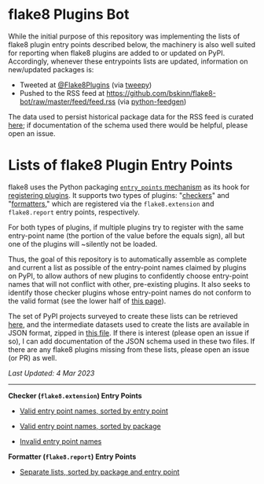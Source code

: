 flake8 Plugins Bot
==================

While the initial purpose of this repository was implementing the lists of flake8 plugin entry points
described below, the machinery is also well suited for reporting when flake8 plugins are
added to or updated on PyPI. Accordingly, whenever these entrypoints lists are updated,
information on new/updated packages is:

 - Tweeted at [@Flake8Plugins](https://twitter.com/Flake8Plugins)
   (via [tweepy](https://github.com/tweepy/tweepy))
 - Pushed to the RSS feed at https://github.com/bskinn/flake8-bot/raw/master/feed/feed.rss
   (via [python-feedgen](https://github.com/lkiesow/python-feedgen))

The data used to persist historical package data for the RSS feed is curated
[here](data/rss.json.zip); if documentation of the schema used there would be helpful,
please open an issue.


Lists of flake8 Plugin Entry Points
===================================

flake8 uses the Python packaging [`entry_points` mechanism](https://setuptools.readthedocs.io/en/latest/setuptools.html#dynamic-discovery-of-services-and-plugins)
as its hook for [registering plugins](https://flake8.pycqa.org/en/latest/plugin-development/registering-plugins.html).
It supports two types of plugins:
"[checkers](https://flake8.pycqa.org/en/latest/plugin-development/plugin-parameters.html)"
 and "[formatters](https://flake8.pycqa.org/en/latest/plugin-development/formatters.html),"
which are registered via the `flake8.extension` and `flake8.report` entry points, respectively.

For both types of plugins, if multiple plugins try to register with the same
entry-point name (the portion of the value before the equals sign),
all but one of the plugins will ~silently not be loaded.

Thus, the goal of this repository is to automatically assemble as complete
and current a list as possible of the entry-point names claimed by plugins on PyPI,
to allow authors of new plugins to confidently choose entry-point names
that will not conflict with other, pre-existing plugins. It also seeks
to identify those checker plugins whose entry-point names do not
conform to the valid format (see the lower half of
[this page](https://flake8.pycqa.org/en/latest/plugin-development/registering-plugins.html)).

The set of PyPI projects surveyed to create these lists can be retrieved
[here](data/f8.list), and the intermediate datasets used to create
the lists are available in JSON format, zipped in
[this file](data/eps.json.zip).
If there is interest (please open an issue if so),
I can add documentation of the JSON schema used in these two files.
If there are any flake8 plugins missing from these lists,
please open an issue (or PR) as well.


*Last Updated:  4 Mar 2023*

----

**Checker (`flake8.extension`) Entry Points**

- [Valid entry point names, sorted by entry point](mdbuild/ec_sort.md)

- [Valid entry point names, sorted by package](mdbuild/pkg_sort.md)

- [Invalid entry point names](mdbuild/bad_errorcodes.md)



**Formatter (`flake8.report`) Entry Points**

- [Separate lists, sorted by package and entry point](mdbuild/report.md)
